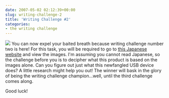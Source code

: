 ```yaml
---
date: 2007-05-02 02:12:39+00:00
slug: writing-challenge-2
title: 'Writing Challenge #2'
categories:
- the writing challenge
---
```


[![](http://wordbit.freehostia.com/wp-content/uploads/2007/05/WindowsLiveWriter/WritingChallenge2_10C3C/si__prw_g1%5B8%5D.jpg)](http://plusd.itmedia.co.jp/pcuser/articles/0608/17/news062.html) You can now expel your baited breath because writing challenge number two is here! For this task, you will be required to go to [this Japanese website](http://plusd.itmedia.co.jp/pcuser/articles/0608/17/news062.html) and view the images. I'm assuming you cannot read Japanese, so the challenge before you is to decipher what this product is based on the images alone. Can you figure out just what this newfangled USB device does? A little research might help you out! The winner will bask in the glory of being the writing challenge champion...well, until the third challenge comes along.

Good luck!
